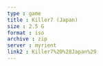 ```yaml
---
type : game
title : Killer7 (Japan)
size : 2.5 G
format : iso
archive : zip
server : myrient
link2 : Killer7%20%28Japan%29
---
```

